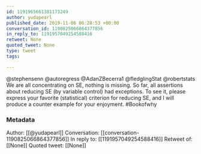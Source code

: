 ```yaml
---
id: 1191965661381173249
author: yudapearl
published_date: 2019-11-06 06:28:53 +00:00
conversation_id: 1190825066864377856
in_reply_to: 1191957049254588416
retweet: None
quoted_tweet: None
type: tweet
tags:

---
```


@stephensenn @autoregress @AdanZBecerra1 @fledglingStat @robertstats We are all concentrating on SE, nothing is missing. So far, all assertions about reducing SE (by variable control) had exceptions. To see it, please express your favorite (statistical) criterion for reducing SE, and I will produce a counter example for your enjoyment. #Bookofwhy

### Metadata

Author: [[@yudapearl]]
Conversation: [[conversation-1190825066864377856]]
In reply to: [[1191957049254588416]]
Retweet of: [[None]]
Quoted tweet: [[None]]
